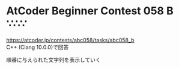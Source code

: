 # AtCoder Beginner Contest 058 B ∵∴∵  
https://atcoder.jp/contests/abc058/tasks/abc058_b  
C++ (Clang 10.0.0)で回答  

順番に与えられた文字列を表示していく
